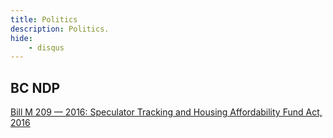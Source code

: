 ```yaml
---
title: Politics
description: Politics.
hide:
    - disqus
---
```


## BC NDP

[Bill M 209 — 2016: Speculator Tracking and Housing Affordability Fund Act, 2016](https://www.leg.bc.ca/parliamentary-business/legislation-debates-proceedings/40th-parliament/5th-session/bills/first-reading/m209-1)